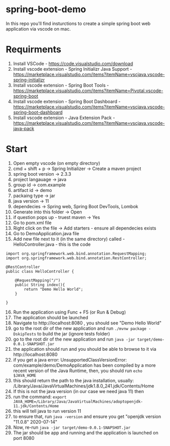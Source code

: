 # spring-boot-demo

In this repo you'll find insturctions to create a simple spring boot web application via vscode on mac.

# Requirments
1. Install VSCode - https://code.visualstudio.com/download
2. Install vscode extension - Spring Initializr Java Support - https://marketplace.visualstudio.com/items?itemName=vscjava.vscode-spring-initializr
3. Install vscode extension - Spring Boot Tools - https://marketplace.visualstudio.com/items?itemName=Pivotal.vscode-spring-boot
4. Install vscode extension - Spring Boot Dashboard - https://marketplace.visualstudio.com/items?itemName=vscjava.vscode-spring-boot-dashboard
5. Install vscode extension - Java Extension Pack - https://marketplace.visualstudio.com/items?itemName=vscjava.vscode-java-pack


# Start
1. Open empty vscode (on empty directory)
2. cmd + shift + p -> Spring Initializer -> Create a maven project
3. spring boot version -> 2.3.3
4. project langauage -> java
5. group id -> com.example
6. artifact id -> demo
7. packaing type -> jar
8. java version -> 11
9. dependecies -> Spring web, Spring Boot DevTools, Lombok
10. Generate into this folder -> Open
11. if question pops up - truest maven -> Yes
12. Go to pom.xml file
13. Right click on the file -> Add starters - ensure all dependecies exists
14. Go to DemoApplication.java file
15. Add new file next to it (in the same directory) called - HelloController.java - this is the code

```
import org.springframework.web.bind.annotation.RequestMapping;
import org.springframework.web.bind.annotation.RestController;

@RestController
public class HelloController {

    @RequestMapping("/")
    public String index(){
        return "Demo Hello World";
    }
    
}
```
16. Run the application using Func + F5 (or Run & Debug)
17. The application should be launched
18. Navigate to http://localhost:8080 , you should see "Demo Hello World"
19. go to the root dir of the new application and run ```./mvnw package -DskipTests``` to build the jar (ignore tests folder)
20. go to the root dir of the new application and run ```java -jar target/demo-0.0.1-SNAPSHOT.jar```
21. the application should run and you should be able to browse to it via http://localhost:8080
22. if you get a java error: UnsupportedClassVersionError: com/example/demo/DemoApplication has been compiled by a more recent version of the Java Runtime, then, you should run ```echo $JAVA_HOME```
23. this should return the path to the java installation, usually: /Library/Java/JavaVirtualMachines/jdk1.8.0_241.jdk/Contents/Home
24. If this is not the java version (in our case we need java 11) then 
25. run the command: ```export JAVA_HOME=/Library/Java/JavaVirtualMachines/adoptopenjdk-11.jdk/Contents/Home```
26. this will tell java to run version 11
27. to ensure that, run ```java -version``` and ensure you get "openjdk version "11.0.8" 2020-07-14"
28. Now, re-run ```java -jar target/demo-0.0.1-SNAPSHOT.jar```
29. The jar should be app and running and the application is launched on port 8080



